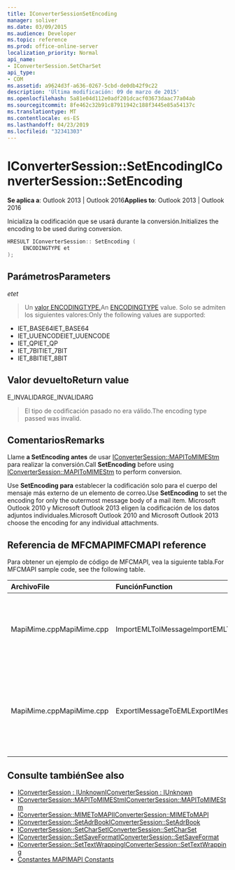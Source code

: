 ```yaml
---
title: IConverterSessionSetEncoding
manager: soliver
ms.date: 03/09/2015
ms.audience: Developer
ms.topic: reference
ms.prod: office-online-server
localization_priority: Normal
api_name:
- IConverterSession.SetCharSet
api_type:
- COM
ms.assetid: a9624d3f-a636-0267-5cbd-de0db42f9c22
description: 'Última modificación: 09 de marzo de 2015'
ms.openlocfilehash: 5a81e04d112e0adf201dcacf03673daac77a04ab
ms.sourcegitcommit: 8fe462c32b91c87911942c188f3445e85a54137c
ms.translationtype: MT
ms.contentlocale: es-ES
ms.lasthandoff: 04/23/2019
ms.locfileid: "32341303"
---
```

# <a name="iconvertersessionsetencoding"></a><span data-ttu-id="2a68e-103">IConverterSession::SetEncoding</span><span class="sxs-lookup"><span data-stu-id="2a68e-103">IConverterSession::SetEncoding</span></span>

<span data-ttu-id="2a68e-104">**Se aplica a**: Outlook 2013 | Outlook 2016</span><span class="sxs-lookup"><span data-stu-id="2a68e-104">**Applies to**: Outlook 2013 | Outlook 2016</span></span> 
  
<span data-ttu-id="2a68e-105">Inicializa la codificación que se usará durante la conversión.</span><span class="sxs-lookup"><span data-stu-id="2a68e-105">Initializes the encoding to be used during conversion.</span></span>
  
```cpp
HRESULT IConverterSession:: SetEncoding ( 
     ENCODINGTYPE et 
);
```

## <a name="parameters"></a><span data-ttu-id="2a68e-106">Parámetros</span><span class="sxs-lookup"><span data-stu-id="2a68e-106">Parameters</span></span>

<span data-ttu-id="2a68e-107">_et_</span><span class="sxs-lookup"><span data-stu-id="2a68e-107">_et_</span></span>
  
> <span data-ttu-id="2a68e-108">Un [valor ENCODINGTYPE.](https://msdn.microsoft.com/library/aa374936%28VS.85%29.aspx)</span><span class="sxs-lookup"><span data-stu-id="2a68e-108">An [ENCODINGTYPE](https://msdn.microsoft.com/library/aa374936%28VS.85%29.aspx) value.</span></span> <span data-ttu-id="2a68e-109">Solo se admiten los siguientes valores:</span><span class="sxs-lookup"><span data-stu-id="2a68e-109">Only the following values are supported:</span></span> 
    
   - <span data-ttu-id="2a68e-110">IET_BASE64</span><span class="sxs-lookup"><span data-stu-id="2a68e-110">IET_BASE64</span></span>
   - <span data-ttu-id="2a68e-111">IET_UUENCODE</span><span class="sxs-lookup"><span data-stu-id="2a68e-111">IET_UUENCODE</span></span>
   - <span data-ttu-id="2a68e-112">IET_QP</span><span class="sxs-lookup"><span data-stu-id="2a68e-112">IET_QP</span></span>
   - <span data-ttu-id="2a68e-113">IET_7BIT</span><span class="sxs-lookup"><span data-stu-id="2a68e-113">IET_7BIT</span></span>
   - <span data-ttu-id="2a68e-114">IET_8BIT</span><span class="sxs-lookup"><span data-stu-id="2a68e-114">IET_8BIT</span></span>
    
## <a name="return-value"></a><span data-ttu-id="2a68e-115">Valor devuelto</span><span class="sxs-lookup"><span data-stu-id="2a68e-115">Return value</span></span>

<span data-ttu-id="2a68e-116">E_INVALIDARG</span><span class="sxs-lookup"><span data-stu-id="2a68e-116">E_INVALIDARG</span></span>
  
> <span data-ttu-id="2a68e-117">El tipo de codificación pasado no era válido.</span><span class="sxs-lookup"><span data-stu-id="2a68e-117">The encoding type passed was invalid.</span></span>
    
## <a name="remarks"></a><span data-ttu-id="2a68e-118">Comentarios</span><span class="sxs-lookup"><span data-stu-id="2a68e-118">Remarks</span></span>

<span data-ttu-id="2a68e-119">Llame **a SetEncoding antes** de usar [IConverterSession::MAPIToMIMEStm](iconvertersession-mapitomimestm.md) para realizar la conversión.</span><span class="sxs-lookup"><span data-stu-id="2a68e-119">Call **SetEncoding** before using [IConverterSession::MAPIToMIMEStm](iconvertersession-mapitomimestm.md) to perform conversion.</span></span> 
  
<span data-ttu-id="2a68e-120">Use **SetEncoding para** establecer la codificación solo para el cuerpo del mensaje más externo de un elemento de correo.</span><span class="sxs-lookup"><span data-stu-id="2a68e-120">Use **SetEncoding** to set the encoding for only the outermost message body of a mail item.</span></span> <span data-ttu-id="2a68e-121">Microsoft Outlook 2010 y Microsoft Outlook 2013 eligen la codificación de los datos adjuntos individuales.</span><span class="sxs-lookup"><span data-stu-id="2a68e-121">Microsoft Outlook 2010 and Microsoft Outlook 2013 choose the encoding for any individual attachments.</span></span> 
  
## <a name="mfcmapi-reference"></a><span data-ttu-id="2a68e-122">Referencia de MFCMAPI</span><span class="sxs-lookup"><span data-stu-id="2a68e-122">MFCMAPI reference</span></span>

<span data-ttu-id="2a68e-123">Para obtener un ejemplo de código de MFCMAPI, vea la siguiente tabla.</span><span class="sxs-lookup"><span data-stu-id="2a68e-123">For MFCMAPI sample code, see the following table.</span></span>
  
|<span data-ttu-id="2a68e-124">**Archivo**</span><span class="sxs-lookup"><span data-stu-id="2a68e-124">**File**</span></span>|<span data-ttu-id="2a68e-125">**Función**</span><span class="sxs-lookup"><span data-stu-id="2a68e-125">**Function**</span></span>|<span data-ttu-id="2a68e-126">**Comentario**</span><span class="sxs-lookup"><span data-stu-id="2a68e-126">**Comment**</span></span>|
|:-----|:-----|:-----|
|<span data-ttu-id="2a68e-127">MapiMime.cpp</span><span class="sxs-lookup"><span data-stu-id="2a68e-127">MapiMime.cpp</span></span>  <br/> |<span data-ttu-id="2a68e-128">ImportEMLToIMessage</span><span class="sxs-lookup"><span data-stu-id="2a68e-128">ImportEMLToIMessage</span></span>  <br/> |<span data-ttu-id="2a68e-129">MFCMAPI usa MimeToMAPI para convertir un archivo EML en un mensaje MAPI.</span><span class="sxs-lookup"><span data-stu-id="2a68e-129">MFCMAPI uses MimeToMAPI to convert an EML file to a MAPI message.</span></span>  <br/> |
|<span data-ttu-id="2a68e-130">MapiMime.cpp</span><span class="sxs-lookup"><span data-stu-id="2a68e-130">MapiMime.cpp</span></span>  <br/> |<span data-ttu-id="2a68e-131">ExportIMessageToEML</span><span class="sxs-lookup"><span data-stu-id="2a68e-131">ExportIMessageToEML</span></span>  <br/> |<span data-ttu-id="2a68e-132">MFCMAPI usa MAPIToMIMEStm para convertir un mensaje MAPI en un archivo EML.</span><span class="sxs-lookup"><span data-stu-id="2a68e-132">MFCMAPI uses MAPIToMIMEStm to convert a MAPI message to an EML file.</span></span>  <br/> |
   
## <a name="see-also"></a><span data-ttu-id="2a68e-133">Consulte también</span><span class="sxs-lookup"><span data-stu-id="2a68e-133">See also</span></span>

- [<span data-ttu-id="2a68e-134">IConverterSession : IUnknown</span><span class="sxs-lookup"><span data-stu-id="2a68e-134">IConverterSession : IUnknown</span></span>](iconvertersessioniunknown.md)
- [<span data-ttu-id="2a68e-135">IConverterSession::MAPIToMIMEStm</span><span class="sxs-lookup"><span data-stu-id="2a68e-135">IConverterSession::MAPIToMIMEStm</span></span>](iconvertersession-mapitomimestm.md)
- [<span data-ttu-id="2a68e-136">IConverterSession::MIMEToMAPI</span><span class="sxs-lookup"><span data-stu-id="2a68e-136">IConverterSession::MIMEToMAPI</span></span>](iconvertersession-mimetomapi.md)
- [<span data-ttu-id="2a68e-137">IConverterSession::SetAdrBook</span><span class="sxs-lookup"><span data-stu-id="2a68e-137">IConverterSession::SetAdrBook</span></span>](iconvertersession-setadrbook.md)
- [<span data-ttu-id="2a68e-138">IConverterSession::SetCharSet</span><span class="sxs-lookup"><span data-stu-id="2a68e-138">IConverterSession::SetCharSet</span></span>](iconvertersession-setcharset.md)
- [<span data-ttu-id="2a68e-139">IConverterSession::SetSaveFormat</span><span class="sxs-lookup"><span data-stu-id="2a68e-139">IConverterSession::SetSaveFormat</span></span>](iconvertersession-setsaveformat.md)
- [<span data-ttu-id="2a68e-140">IConverterSession::SetTextWrapping</span><span class="sxs-lookup"><span data-stu-id="2a68e-140">IConverterSession::SetTextWrapping</span></span>](iconvertersession-settextwrapping.md)
- [<span data-ttu-id="2a68e-141">Constantes MAPI</span><span class="sxs-lookup"><span data-stu-id="2a68e-141">MAPI Constants</span></span>](mapi-constants.md)


